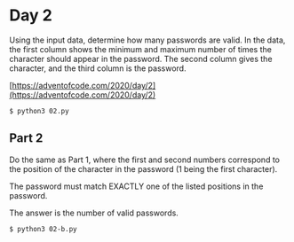 # Day 2

Using the input data, determine how many passwords are valid. In the data, the first column shows the minimum and maximum number of times the character should appear in the password. The second column gives the character, and the third column is the password.

[https://adventofcode.com/2020/day/2](https://adventofcode.com/2020/day/2)

```
$ python3 02.py
```

## Part 2

Do the same as Part 1, where the first and second numbers correspond to the position of the character in the password (1 being the first character). 

The password must match EXACTLY one of the listed positions in the password.

The answer is the number of valid passwords.


```
$ python3 02-b.py
```
